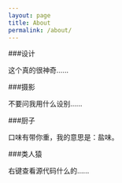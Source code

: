 ```yaml
---
layout: page
title: About
permalink: /about/
---
```


###设计

这个真的很神奇......

###摄影

不要问我用什么设别......

###厨子

口味有带你重，我的意思是：盐味。

###类人猿

右键查看源代码什么的......